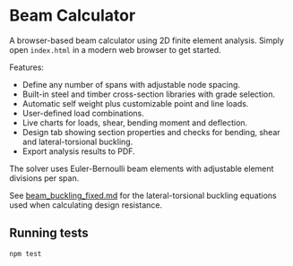 # Beam Calculator

A browser-based beam calculator using 2D finite element analysis. Simply open
`index.html` in a modern web browser to get started.

Features:
- Define any number of spans with adjustable node spacing.
- Built-in steel and timber cross-section libraries with grade selection.
- Automatic self weight plus customizable point and line loads.
- User-defined load combinations.
- Live charts for loads, shear, bending moment and deflection.
- Design tab showing section properties and checks for bending, shear and lateral-torsional buckling.
- Export analysis results to PDF.

The solver uses Euler-Bernoulli beam elements with adjustable element divisions per span.

See [beam_buckling_fixed.md](beam_buckling_fixed.md) for the lateral-torsional buckling equations used when calculating design resistance.

## Running tests

```
npm test
```

